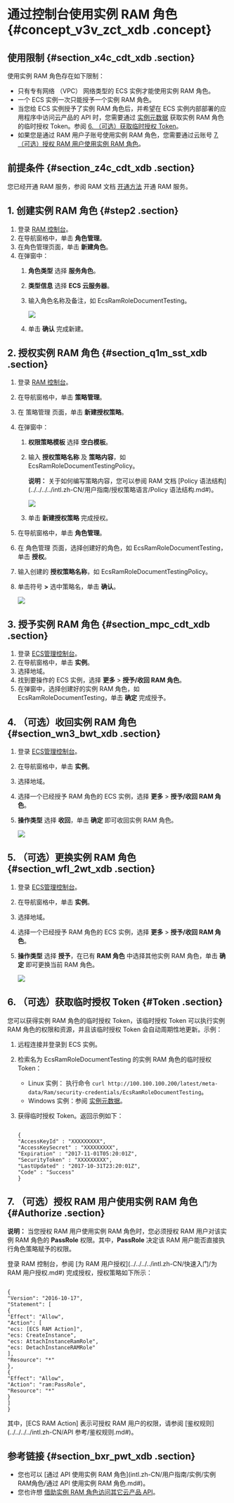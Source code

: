 # 通过控制台使用实例 RAM 角色 {#concept_v3v_zct_xdb .concept}

## 使用限制 {#section_x4c_cdt_xdb .section}

使用实例 RAM 角色存在如下限制：

-   只有专有网络 （VPC） 网络类型的 ECS 实例才能使用实例 RAM 角色。
-   一个 ECS 实例一次只能授予一个实例 RAM 角色。
-   当您给 ECS 实例授予了实例 RAM 角色后，并希望在 ECS 实例内部部署的应用程序中访问云产品的 API 时，您需要通过 [实例元数据](intl.zh-CN/用户指南/实例/实例自定义数据和元数据/实例元数据.md#) 获取实例 RAM 角色的临时授权 Token。参阅 [6. （可选）获取临时授权 Token](#Token)。
-   如果您是通过 RAM 用户子账号使用实例 RAM 角色，您需要通过云账号 [7. （可选）授权 RAM 用户使用实例 RAM 角色](#Authorize)。

## 前提条件 {#section_z4c_cdt_xdb .section}

您已经开通 RAM 服务，参阅 RAM 文档 [开通方法](../../../../intl.zh-CN/产品定价/开通方法.md#) 开通 RAM 服务。

## 1. 创建实例 RAM 角色 {#step2 .section}

1.  登录 [RAM 控制台](https://ram.console.aliyun.com/#/overview)。
2.  在导航窗格中，单击 **角色管理**。
3.  在角色管理页面，单击 **新建角色**。
4.  在弹窗中：
    1.  **角色类型** 选择 **服务角色**。
    2.  **类型信息** 选择 **ECS 云服务器**。
    3.  输入角色名称及备注，如 EcsRamRoleDocumentTesting。

        ![](http://static-aliyun-doc.oss-cn-hangzhou.aliyuncs.com/assets/img/9665/5501_zh-CN.png)

    4.  单击 **确认** 完成新建。

## 2. 授权实例 RAM 角色 {#section_q1m_sst_xdb .section}

1.  登录 [RAM 控制台](https://ram.console.aliyun.com/#/overview)。
2.  在导航窗格中，单击 **策略管理**。
3.  在 策略管理 页面，单击 **新建授权策略**。
4.  在弹窗中：
    1.  **权限策略模板** 选择 **空白模板**。
    2.  输入 **授权策略名称** 及 **策略内容**，如 EcsRamRoleDocumentTestingPolicy。

        **说明：** 关于如何编写策略内容，您可以参阅 RAM 文档 [Policy 语法结构](../../../../intl.zh-CN/用户指南/授权策略语言/Policy 语法结构.md#)。

        ![](http://static-aliyun-doc.oss-cn-hangzhou.aliyuncs.com/assets/img/9665/5502_zh-CN.png)

    3.  单击 **新建授权策略** 完成授权。
5.  在导航窗格中，单击 **角色管理**。
6.  在 角色管理 页面，选择创建好的角色，如 EcsRamRoleDocumentTesting，单击 **授权**。
7.  输入创建的 **授权策略名称**，如 EcsRamRoleDocumentTestingPolicy。
8.  单击符号 **\>** 选中策略名，单击 **确认**。

    ![](http://static-aliyun-doc.oss-cn-hangzhou.aliyuncs.com/assets/img/9665/5503_zh-CN.png)


## 3. 授予实例 RAM 角色 {#section_mpc_cdt_xdb .section}

1.  登录 [ECS管理控制台](https://ecs.console.aliyun.com/?spm=a2c4g.11186623.2.9.FNEORG#/home)。
2.  在导航窗格中，单击 **实例**。
3.  选择地域。
4.  找到要操作的 ECS 实例，选择 **更多** \> **授予/收回 RAM 角色**。
5.  在弹窗中，选择创建好的实例 RAM 角色，如 EcsRamRoleDocumentTesting，单击 **确定** 完成授予。

## 4. （可选）收回实例 RAM 角色 {#section_wn3_bwt_xdb .section}

1.  登录 [ECS管理控制台](https://ecs.console.aliyun.com/?spm=a2c4g.11186623.2.9.FNEORG#/home)。
2.  在导航窗格中，单击 **实例**。
3.  选择地域。
4.  选择一个已经授予 RAM 角色的 ECS 实例，选择 **更多** \> **授予/收回 RAM 角色**。
5.  **操作类型** 选择 **收回**，单击 **确定** 即可收回实例 RAM 角色。

    ![](http://static-aliyun-doc.oss-cn-hangzhou.aliyuncs.com/assets/img/9665/5506_zh-CN.png)


## 5. （可选）更换实例 RAM 角色 {#section_wfl_2wt_xdb .section}

1.  登录 [ECS管理控制台](https://ecs.console.aliyun.com/?spm=a2c4g.11186623.2.9.FNEORG#/home)。
2.  在导航窗格中，单击 **实例**。
3.  选择地域。
4.  选择一个已经授予 RAM 角色的 ECS 实例，选择 **更多** \> **授予/收回 RAM 角色**。
5.  **操作类型** 选择 **授予**，在已有 **RAM 角色** 中选择其他实例 RAM 角色，单击 **确定** 即可更换当前 RAM 角色。

    ![](http://static-aliyun-doc.oss-cn-hangzhou.aliyuncs.com/assets/img/9665/5507_zh-CN.png)


## 6. （可选）获取临时授权 Token {#Token .section}

您可以获得实例 RAM 角色的临时授权 Token，该临时授权 Token 可以执行实例 RAM 角色的权限和资源，并且该临时授权 Token 会自动周期性地更新。示例：

1.  远程连接并登录到 ECS 实例。
2.  检索名为 EcsRamRoleDocumentTesting 的实例 RAM 角色的临时授权 Token：
    -   Linux 实例： 执行命令 `curl http://100.100.100.200/latest/meta-data/Ram/security-credentials/EcsRamRoleDocumentTesting`。
    -   Windows 实例：参阅 [实例元数据](intl.zh-CN/用户指南/实例/实例自定义数据和元数据/实例元数据.md#)。
3.  获得临时授权 Token。返回示例如下：

    ```
    
    {
    "AccessKeyId" : "XXXXXXXXX",
    "AccessKeySecret" : "XXXXXXXXX",
    "Expiration" : "2017-11-01T05:20:01Z",
    "SecurityToken" : "XXXXXXXXX",
    "LastUpdated" : "2017-10-31T23:20:01Z",
    "Code" : "Success"
    }
    ```


## 7. （可选）授权 RAM 用户使用实例 RAM 角色 {#Authorize .section}

**说明：** 当您授权 RAM 用户使用实例 RAM 角色时，您必须授权 RAM 用户对该实例 RAM 角色的 **PassRole** 权限。其中，**PassRole** 决定该 RAM 用户能否直接执行角色策略赋予的权限。

登录 RAM 控制台，参阅 [为 RAM 用户授权](../../../../intl.zh-CN/快速入门/为 RAM 用户授权.md#) 完成授权，授权策略如下所示：

```

{
"Version": "2016-10-17",
"Statement": [
{
"Effect": "Allow",
"Action": [
"ecs: [ECS RAM Action]",
"ecs: CreateInstance",
"ecs: AttachInstanceRamRole",
"ecs: DetachInstanceRAMRole"
],
"Resource": "*"
},
{
"Effect": "Allow",
"Action": "ram:PassRole",
"Resource": "*"
}
]
}
```

其中，\[ECS RAM Action\] 表示可授权 RAM 用户的权限，请参阅 [鉴权规则](../../../../intl.zh-CN/API 参考/鉴权规则.md#)。

## 参考链接 {#section_bxr_pwt_xdb .section}

-   您也可以 [通过 API 使用实例 RAM 角色](intl.zh-CN/用户指南/实例/实例RAM角色/通过 API 使用实例 RAM 角色.md#)。
-   您也许想 [借助实例 RAM 角色访问其它云产品 API](https://www.alibabacloud.com/help/doc-detail/54579.htm)。

